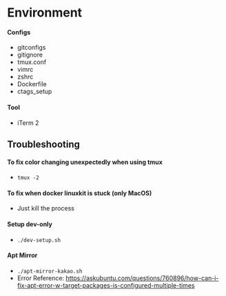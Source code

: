 # Environment

#### Configs
- gitconfigs
- gitignore
- tmux.conf
- vimrc
- zshrc
- Dockerfile
- ctags_setup

#### Tool
- iTerm 2

## Troubleshooting

#### To fix color changing unexpectedly when using tmux
- `tmux -2`

#### To fix when docker linuxkit is stuck (only MacOS)
- Just kill the process

#### Setup dev-only
- `./dev-setup.sh`

#### Apt Mirror
- `./apt-mirror-kakao.sh`
- Error Reference: https://askubuntu.com/questions/760896/how-can-i-fix-apt-error-w-target-packages-is-configured-multiple-times
